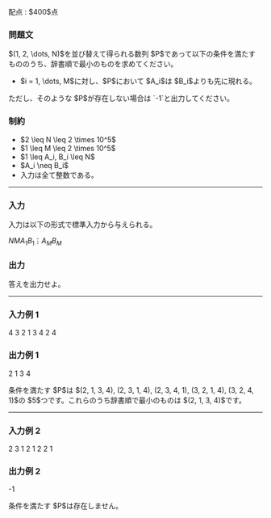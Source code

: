 
<div>

<span>

<span>

<p>
配点 : $400$点
</p>

<div>

<section>

### **問題文**

<p>
$(1, 2, \dots, N)$を並び替えて得られる数列 $P$であって以下の条件を満たすもののうち、辞書順で最小のものを求めてください。
</p>

<ul>

<li>
$i = 1, \dots, M$に対し、$P$において $A_i$は $B_i$よりも先に現れる。
</li>

</ul>

<p>
ただし、そのような $P$が存在しない場合は `-1`と出力してください。
</p>

</section>

</div>

<div>

<section>

### **制約**

<ul>

<li>
$2 \leq N \leq 2 \times 10^5$
</li>

<li>
$1 \leq M \leq 2 \times 10^5$
</li>

<li>
$1 \leq A_i, B_i \leq N$
</li>

<li>
$A_i \neq B_i$
</li>

<li>
入力は全て整数である。
</li>

</ul>

</section>

</div>

---

<div>

<div>

<section>

### **入力**

<p>
入力は以下の形式で標準入力から与えられる。
</p>

<div>

$N$$M$$A_1$$B_1$$\vdots$$A_M$$B_M$
</div>

</section>

</div>

<div>

<section>

### **出力**

<p>
答えを出力せよ。
</p>

</section>

</div>

</div>

---

<div>

<section>

### **入力例 1**

<div>

4 3
2 1
3 4
2 4

</div>

</section>

</div>

<div>

<section>

### **出力例 1**

<div>

2 1 3 4

</div>

<p>
条件を満たす $P$は $(2, 1, 3, 4), (2, 3, 1, 4), (2, 3, 4, 1), (3, 2, 1, 4), (3, 2, 4, 1)$の $5$つです。これらのうち辞書順で最小のものは $(2, 1, 3, 4)$です。
</p>

</section>

</div>

---

<div>

<section>

### **入力例 2**

<div>

2 3
1 2
1 2
2 1

</div>

</section>

</div>

<div>

<section>

### **出力例 2**

<div>

-1

</div>

<p>
条件を満たす $P$は存在しません。
</p>

</section>

</div>

</span>

</span>

</div>
